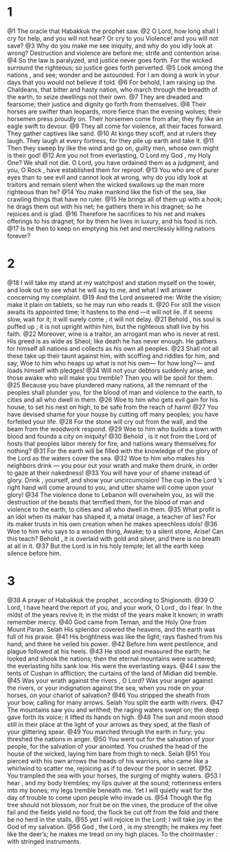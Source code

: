 # 1
@1 The oracle that Habakkuk the prophet saw.
@2 O Lord, how long shall I cry for help, and you will not hear? Or cry to you Violence! and you will not save?
@3 Why do you make me see iniquity, and why do you idly look at wrong? Destruction and violence are before me; strife and contention arise.
@4 So the law is paralyzed, and justice never goes forth. For the wicked surround the righteous; so justice goes forth perverted.
@5 Look among the nations , and see; wonder and be astounded. For I am doing a work in your days that you would not believe if told.
@6 For behold, I am raising up the Chaldeans, that bitter and hasty nation, who march through the breadth of the earth, to seize dwellings not their own.
@7 They are dreaded and fearsome; their justice and dignity go forth from themselves.
@8 Their horses are swifter than leopards, more fierce than the evening wolves; their horsemen press proudly on. Their horsemen come from afar; they fly like an eagle swift to devour.
@9 They all come for violence, all their faces forward. They gather captives like sand.
@10 At kings they scoff, and at rulers they laugh. They laugh at every fortress, for they pile up earth and take it.
@11 Then they sweep by like the wind and go on, guilty men, whose own might is their god!
@12 Are you not from everlasting, O Lord my God , my Holy One? We shall not die. O Lord, you have ordained them as a judgment, and you, O Rock , have established them for reproof.
@13 You who are of purer eyes than to see evil and cannot look at wrong, why do you idly look at traitors and remain silent when the wicked swallows up the man more righteous than he?
@14 You make mankind like the fish of the sea, like crawling things that have no ruler.
@15 He brings all of them up with a hook; he drags them out with his net; he gathers them in his dragnet; so he rejoices and is glad.
@16 Therefore he sacrifices to his net and makes offerings to his dragnet; for by them he lives in luxury, and his food is rich.
@17 Is he then to keep on emptying his net and mercilessly killing nations forever?

# 2
@18 I will take my stand at my watchpost and station myself on the tower, and look out to see what he will say to me, and what I will answer concerning my complaint.
@19 And the Lord answered me: Write the vision; make it plain on tablets, so he may run who reads it.
@20 For still the vision awaits its appointed time; it hastens to the end —it will not lie. If it seems slow, wait for it; it will surely come ; it will not delay.
@21 Behold , his soul is puffed up ; it is not upright within him, but the righteous shall live by his faith.
@22 Moreover, wine is a traitor, an arrogant man who is never at rest. His greed is as wide as Sheol; like death he has never enough. He gathers for himself all nations and collects as his own all peoples.
@23 Shall not all these take up their taunt against him, with scoffing and riddles for him, and say, Woe to him who heaps up what is not his own— for how long?— and loads himself with pledges!
@24 Will not your debtors suddenly arise, and those awake who will make you tremble? Then you will be spoil for them.
@25 Because you have plundered many nations, all the remnant of the peoples shall plunder you, for the blood of man and violence to the earth, to cities and all who dwell in them.
@26 Woe to him who gets evil gain for his house, to set his nest on high, to be safe from the reach of harm!
@27 You have devised shame for your house by cutting off many peoples; you have forfeited your life.
@28 For the stone will cry out from the wall, and the beam from the woodwork respond.
@29 Woe to him who builds a town with blood and founds a city on iniquity!
@30 Behold , is it not from the Lord of hosts that peoples labor merely for fire, and nations weary themselves for nothing?
@31 For the earth will be filled with the knowledge of the glory of the Lord as the waters cover the sea.
@32 Woe to him who makes his neighbors drink — you pour out your wrath and make them drunk, in order to gaze at their nakedness!
@33 You will have your of shame instead of glory. Drink , yourself, and show your uncircumcision! The cup in the Lord ’s right hand will come around to you, and utter shame will come upon your glory!
@34 The violence done to Lebanon will overwhelm you, as will the destruction of the beasts that terrified them, for the blood of man and violence to the earth, to cities and all who dwell in them.
@35 What profit is an idol when its maker has shaped it, a metal image, a teacher of lies? For its maker trusts in his own creation when he makes speechless idols!
@36 Woe to him who says to a wooden thing, Awake; to a silent stone, Arise! Can this teach? Behold , it is overlaid with gold and silver, and there is no breath at all in it.
@37 But the Lord is in his holy temple; let all the earth keep silence before him.

# 3
@38 A prayer of Habakkuk the prophet , according to Shigionoth.
@39 O Lord, I have heard the report of you, and your work, O Lord , do I fear. In the midst of the years revive it; in the midst of the years make it known; in wrath remember mercy.
@40 God came from Teman, and the Holy One from Mount Paran. Selah His splendor covered the heavens, and the earth was full of his praise.
@41 His brightness was like the light; rays flashed from his hand; and there he veiled his power.
@42 Before him went pestilence, and plague followed at his heels.
@43 He stood and measured the earth; he looked and shook the nations; then the eternal mountains were scattered; the everlasting hills sank low. His were the everlasting ways.
@44 I saw the tents of Cushan in affliction; the curtains of the land of Midian did tremble.
@45 Was your wrath against the rivers , O Lord? Was your anger against the rivers, or your indignation against the sea, when you rode on your horses, on your chariot of salvation?
@46 You stripped the sheath from your bow, calling for many arrows. Selah You split the earth with rivers.
@47 The mountains saw you and writhed; the raging waters swept on; the deep gave forth its voice; it lifted its hands on high.
@48 The sun and moon stood still in their place at the light of your arrows as they sped, at the flash of your glittering spear.
@49 You marched through the earth in fury; you threshed the nations in anger.
@50 You went out for the salvation of your people, for the salvation of your anointed. You crushed the head of the house of the wicked, laying him bare from thigh to neck. Selah
@51 You pierced with his own arrows the heads of his warriors, who came like a whirlwind to scatter me, rejoicing as if to devour the poor in secret.
@52 You trampled the sea with your horses, the surging of mighty waters.
@53 I hear , and my body trembles; my lips quiver at the sound; rottenness enters into my bones; my legs tremble beneath me. Yet I will quietly wait for the day of trouble to come upon people who invade us.
@54 Though the fig tree should not blossom, nor fruit be on the vines, the produce of the olive fail and the fields yield no food, the flock be cut off from the fold and there be no herd in the stalls,
@55 yet I will rejoice in the Lord; I will take joy in the God of my salvation.
@56 God , the Lord , is my strength; he makes my feet like the deer’s; he makes me tread on my high places. To the choirmaster : with stringed instruments.

